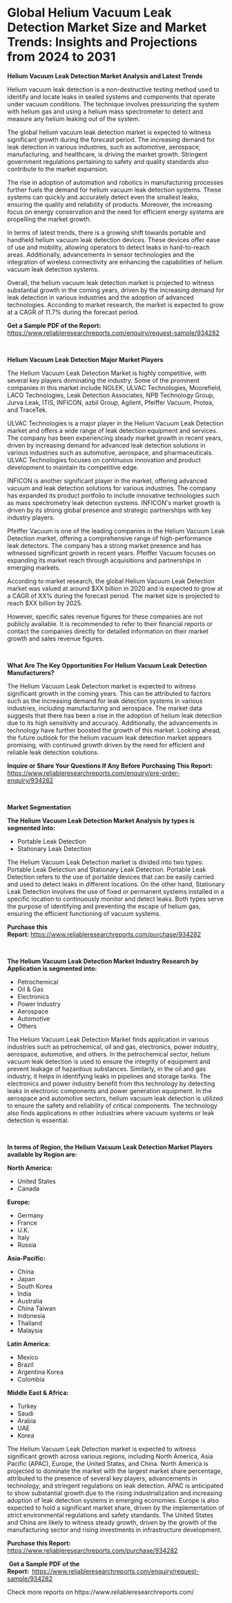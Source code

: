 <p><h1>Global Helium Vacuum Leak Detection Market Size and Market Trends: Insights and Projections from 2024 to 2031</h1></p><p><strong>Helium Vacuum Leak Detection Market Analysis and Latest Trends</strong></p>
<p><p>Helium vacuum leak detection is a non-destructive testing method used to identify and locate leaks in sealed systems and components that operate under vacuum conditions. The technique involves pressurizing the system with helium gas and using a helium mass spectrometer to detect and measure any helium leaking out of the system.</p><p>The global helium vacuum leak detection market is expected to witness significant growth during the forecast period. The increasing demand for leak detection in various industries, such as automotive, aerospace, manufacturing, and healthcare, is driving the market growth. Stringent government regulations pertaining to safety and quality standards also contribute to the market expansion.</p><p>The rise in adoption of automation and robotics in manufacturing processes further fuels the demand for helium vacuum leak detection systems. These systems can quickly and accurately detect even the smallest leaks, ensuring the quality and reliability of products. Moreover, the increasing focus on energy conservation and the need for efficient energy systems are propelling the market growth.</p><p>In terms of latest trends, there is a growing shift towards portable and handheld helium vacuum leak detection devices. These devices offer ease of use and mobility, allowing operators to detect leaks in hard-to-reach areas. Additionally, advancements in sensor technologies and the integration of wireless connectivity are enhancing the capabilities of helium vacuum leak detection systems.</p><p>Overall, the helium vacuum leak detection market is projected to witness substantial growth in the coming years, driven by the increasing demand for leak detection in various industries and the adoption of advanced technologies. According to market research, the market is expected to grow at a CAGR of 11.7% during the forecast period.</p></p>
<p><strong>Get a Sample PDF of the Report:&nbsp;</strong> <a href="https://www.reliableresearchreports.com/enquiry/request-sample/934282">https://www.reliableresearchreports.com/enquiry/request-sample/934282</a></p>
<p>&nbsp;</p>
<p><strong>Helium Vacuum Leak Detection Major Market Players</strong></p>
<p><p>The Helium Vacuum Leak Detection Market is highly competitive, with several key players dominating the industry. Some of the prominent companies in this market include NOLEK, ULVAC Technologies, Moorefield, LACO Technologies, Leak Detection Associates, NPB Technology Group, Jurva Leak, ITIS, INFICON, azbil Group, Agilent, Pfeiffer Vacuum, Protea, and TraceTek.</p><p>ULVAC Technologies is a major player in the Helium Vacuum Leak Detection market and offers a wide range of leak detection equipment and services. The company has been experiencing steady market growth in recent years, driven by increasing demand for advanced leak detection solutions in various industries such as automotive, aerospace, and pharmaceuticals. ULVAC Technologies focuses on continuous innovation and product development to maintain its competitive edge.</p><p>INFICON is another significant player in the market, offering advanced vacuum and leak detection solutions for various industries. The company has expanded its product portfolio to include innovative technologies such as mass spectrometry leak detection systems. INFICON's market growth is driven by its strong global presence and strategic partnerships with key industry players.</p><p>Pfeiffer Vacuum is one of the leading companies in the Helium Vacuum Leak Detection market, offering a comprehensive range of high-performance leak detectors. The company has a strong market presence and has witnessed significant growth in recent years. Pfeiffer Vacuum focuses on expanding its market reach through acquisitions and partnerships in emerging markets.</p><p>According to market research, the global Helium Vacuum Leak Detection market was valued at around $XX billion in 2020 and is expected to grow at a CAGR of XX% during the forecast period. The market size is projected to reach $XX billion by 2025.</p><p>However, specific sales revenue figures for these companies are not publicly available. It is recommended to refer to their financial reports or contact the companies directly for detailed information on their market growth and sales revenue figures.</p></p>
<p>&nbsp;</p>
<p><strong>What Are The Key Opportunities For Helium Vacuum Leak Detection Manufacturers?</strong></p>
<p><p>The Helium Vacuum Leak Detection market is expected to witness significant growth in the coming years. This can be attributed to factors such as the increasing demand for leak detection systems in various industries, including manufacturing and aerospace. The market data suggests that there has been a rise in the adoption of helium leak detection due to its high sensitivity and accuracy. Additionally, the advancements in technology have further boosted the growth of this market. Looking ahead, the future outlook for the helium vacuum leak detection market appears promising, with continued growth driven by the need for efficient and reliable leak detection solutions.</p></p>
<p><strong>Inquire or Share Your Questions If Any Before Purchasing This Report:</strong> <a href="https://www.reliableresearchreports.com/enquiry/pre-order-enquiry/934282">https://www.reliableresearchreports.com/enquiry/pre-order-enquiry/934282</a></p>
<p>&nbsp;</p>
<p><strong>Market Segmentation</strong></p>
<p><strong>The Helium Vacuum Leak Detection Market Analysis by types is segmented into:</strong></p>
<p><ul><li>Portable Leak Detection</li><li>Stationary Leak Detection</li></ul></p>
<p><p>The Helium Vacuum Leak Detection market is divided into two types: Portable Leak Detection and Stationary Leak Detection. Portable Leak Detection refers to the use of portable devices that can be easily carried and used to detect leaks in different locations. On the other hand, Stationary Leak Detection involves the use of fixed or permanent systems installed in a specific location to continuously monitor and detect leaks. Both types serve the purpose of identifying and preventing the escape of helium gas, ensuring the efficient functioning of vacuum systems.</p></p>
<p><strong>Purchase this Report:&nbsp;</strong><a href="https://www.reliableresearchreports.com/purchase/934282">https://www.reliableresearchreports.com/purchase/934282</a></p>
<p>&nbsp;</p>
<p><strong>The Helium Vacuum Leak Detection Market Industry Research by Application is segmented into:</strong></p>
<p><ul><li>Petrochemical</li><li>Oil & Gas</li><li>Electronics</li><li>Power Industry</li><li>Aerospace</li><li>Automotive</li><li>Others</li></ul></p>
<p><p>The Helium Vacuum Leak Detection Market finds application in various industries such as petrochemical, oil and gas, electronics, power industry, aerospace, automotive, and others. In the petrochemical sector, helium vacuum leak detection is used to ensure the integrity of equipment and prevent leakage of hazardous substances. Similarly, in the oil and gas industry, it helps in identifying leaks in pipelines and storage tanks. The electronics and power industry benefit from this technology by detecting leaks in electronic components and power generation equipment. In the aerospace and automotive sectors, helium vacuum leak detection is utilized to ensure the safety and reliability of critical components. The technology also finds applications in other industries where vacuum systems or leak detection is essential.</p></p>
<p>&nbsp;</p>
<p><strong>In terms of Region, the Helium Vacuum Leak Detection Market Players available by Region are:</strong></p>
<p>
    <p> <strong> North America: </strong>
        <ul>
            <li>United States</li>
            <li>Canada</li>
        </ul>
        </p> 
    <p> <strong> Europe: </strong>
        <ul>
            <li>Germany</li>
            <li>France</li>
            <li>U.K.</li>
            <li>Italy</li>
            <li>Russia</li>
        </ul>
        </p> 
    <p> <strong> Asia-Pacific: </strong>
        <ul>
            <li>China</li>
            <li>Japan</li>
            <li>South Korea</li>
            <li>India</li>
            <li>Australia</li>
            <li>China Taiwan</li>
            <li>Indonesia</li>
            <li>Thailand</li>
            <li>Malaysia</li>
        </ul>
        </p> 
    <p> <strong> Latin America: </strong>
        <ul>
            <li>Mexico</li>
            <li>Brazil</li>
            <li>Argentina Korea</li>
            <li>Colombia</li>
        </ul>
        </p> 
    <p> <strong> Middle East & Africa: </strong>
        <ul>
            <li>Turkey</li>
            <li>Saudi</li>
            <li>Arabia</li>
            <li>UAE</li>
            <li>Korea</li>
        </ul>
    </p>
    </p>
<p><p>The Helium Vacuum Leak Detection market is expected to witness significant growth across various regions, including North America, Asia Pacific (APAC), Europe, the United States, and China. North America is projected to dominate the market with the largest market share percentage, attributed to the presence of several key players, advancements in technology, and stringent regulations on leak detection. APAC is anticipated to show substantial growth due to the rising industrialization and increasing adoption of leak detection systems in emerging economies. Europe is also expected to hold a significant market share, driven by the implementation of strict environmental regulations and safety standards. The United States and China are likely to witness steady growth, driven by the growth of the manufacturing sector and rising investments in infrastructure development.</p></p>
<p><strong>Purchase this Report: </strong><a href="https://www.reliableresearchreports.com/purchase/934282">https://www.reliableresearchreports.com/purchase/934282</a></p>
<p>&nbsp;<strong>Get a Sample PDF of the Report:&nbsp;&nbsp;</strong><a href="https://www.reliableresearchreports.com/enquiry/request-sample/934282">https://www.reliableresearchreports.com/enquiry/request-sample/934282</a></p>
<p><strong></strong></p>
<p>Check more reports on https://www.reliableresearchreports.com/</p>